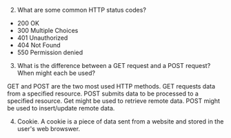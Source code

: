 2) What are some common HTTP status codes?
- 200 OK
- 300 Multiple Choices
- 401 Unauthorized
- 404 Not Found
- 550 Permission denied

3) What is the difference between a GET request and a POST request? When might each be used?

GET and POST are the two most used HTTP methods. GET requests data from a specified resource. POST submits data to be processed to a specified resource. Get might be used to retrieve remote data. POST might be used to insert/update remote data.

4) Cookie.
A cookie is a piece of data sent from a website and stored in the user's web browswer.